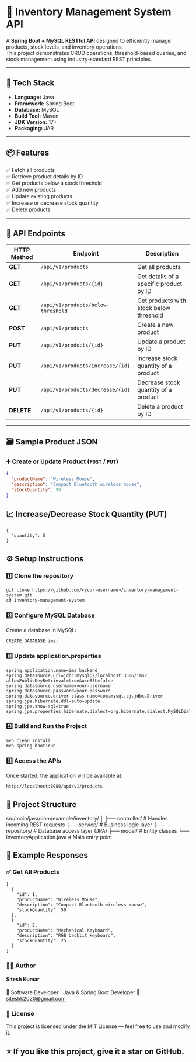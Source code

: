 # 🏪 Inventory Management System API

A **Spring Boot + MySQL RESTful API** designed to efficiently manage products, stock levels, and inventory operations.  
This project demonstrates CRUD operations, threshold-based queries, and stock management using industry-standard REST principles.

---

## 🚀 Tech Stack

- **Language:** Java  
- **Framework:** Spring Boot  
- **Database:** MySQL  
- **Build Tool:** Maven  
- **JDK Version:** 17+  
- **Packaging:** JAR  

---

## 📦 Features

✅ Fetch all products  
✅ Retrieve product details by ID  
✅ Get products below a stock threshold  
✅ Add new products  
✅ Update existing products  
✅ Increase or decrease stock quantity  
✅ Delete products  

---

## 🧩 API Endpoints

| HTTP Method | Endpoint | Description |
|--------------|-----------|-------------|
| **GET** | `/api/v1/products` | Get all products |
| **GET** | `/api/v1/products/{id}` | Get details of a specific product by ID |
| **GET** | `/api/v1/products/below-threshold` | Get products with stock below threshold |
| **POST** | `/api/v1/products` | Create a new product |
| **PUT** | `/api/v1/products/{id}` | Update a product by ID |
| **PUT** | `/api/v1/products/increase/{id}` | Increase stock quantity of a product |
| **PUT** | `/api/v1/products/decrease/{id}` | Decrease stock quantity of a product |
| **DELETE** | `/api/v1/products/{id}` | Delete a product by ID |

---

## 🗃️ Sample Product JSON

### ➕ Create or Update Product (`POST` / `PUT`)
```json
{
  "productName": "Wireless Mouse",
  "description": "Compact Bluetooth wireless mouse",
  "stockQuantity": 50
}
```

## 📈 Increase/Decrease Stock Quantity (PUT)
```
{
  "quantity": 5
}
```

## ⚙️ Setup Instructions
### 1️⃣ Clone the repository
```
git clone https://github.com/<your-username>/inventory-management-system.git
cd inventory-management-system
```

### 2️⃣ Configure MySQL Database

Create a database in MySQL:
```
CREATE DATABASE ims;
```

### 3️⃣ Update application.properties
```
spring.application.name=ims_backend
spring.datasource.url=jdbc:mysql://localhost:3306/ims?allowPublicKeyRetrieval=true&useSSL=false
spring.datasource.username=your-username
spring.datasource.password=your-password
spring.datasource.driver-class-name=com.mysql.cj.jdbc.Driver
spring.jpa.hibernate.ddl-auto=update
spring.jpa.show-sql=true
spring.jpa.properties.hibernate.dialect=org.hibernate.dialect.MySQLDialect
```

### 4️⃣ Build and Run the Project
```
mvn clean install
mvn spring-boot:run
```

### 5️⃣ Access the APIs

Once started, the application will be available at:
```
http://localhost:8080/api/v1/products
```

## 🧠 Project Structure
src/main/java/com/example/inventory/
│
├── controller/       # Handles incoming REST requests
├── service/          # Business logic layer
├── repository/       # Database access layer (JPA)
├── model/            # Entity classes
└── InventoryApplication.java  # Main entry point

## 🧾 Example Responses
### ✅ Get All Products
```
[
  {
    "id": 1,
    "productName": "Wireless Mouse",
    "description": "Compact Bluetooth wireless mouse",
    "stockQuantity": 50
  },
  {
    "id": 2,
    "productName": "Mechanical Keyboard",
    "description": "RGB backlit keyboard",
    "stockQuantity": 25
  }
]
```

### 🧑‍💻 Author

#### Sitesh Kumar
💼 Software Developer | Java & Spring Boot Developer
📧 siteshk2020@gmail.com


### 📝 License

This project is licensed under the MIT License — feel free to use and modify it.

## ⭐ If you like this project, give it a star on GitHub.

